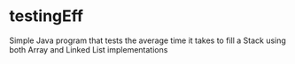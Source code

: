 # testingEff
Simple Java program that tests the average time it takes to fill a Stack using both Array and Linked List implementations
